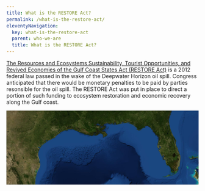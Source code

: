 ```yaml
---
title: What is the RESTORE Act?
permalink: /what-is-the-restore-act/
eleventyNavigation:
  key: what-is-the-restore-act
  parent: who-we-are
  title: What is the RESTORE Act?
---
```


[The Resources and Ecosystems Sustainability, Tourist Opportunities, and Revived Economies of the Gulf Coast States Act (RESTORE Act)](/uploads/RESTORE-ACT-July2012.pdf) is a 2012 federal law passed in the wake of the Deepwater Horizon oil spill. Congress anticipated that there would be monetary penalties to be paid by parties resonsible for the oil spill. The RESTORE Act was put in place to direct a portion of such funding to ecosystem restoration and economic recovery along the Gulf coast.

![Map of the Gulf coast](/img/PRDFT-Gulf-20150920.jpg)
